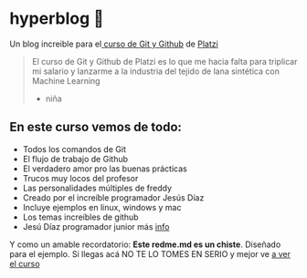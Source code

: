 # hyperblog &#128154;
Un blog increible para el[ curso de Git y Github](https://platzi.com/cursos/git-github/ " curso de Git y Github") de [Platzi](http://platzi.com/ "Platzi")
> El curso de Git y Github de Platzi es lo que me hacia falta para triplicar mi salario y lanzarme a la industria del tejido de lana sintética con Machine Learning
> - niña

## En este curso vemos de todo:
* Todos los comandos de Git
* El flujo de trabajo de Github
* El verdadero amor pro las buenas prácticas
* Trucos muy locos del profesor
* Las personalidades múltiples de freddy
* Creado por el increíble programador Jesús Díaz
* Incluye ejemplos en linux, windows y mac
* Los temas increíbles de github
* Jesú Díaz programador junior más [info](https://alesus2022.000webhostapp.com/ "info")

Y como un amable recordatorio: **Este redme.md es un chiste**. Diseñado para el ejemplo. Si llegas acá NO TE LO TOMES EN SERIO y mejor ve [a ver el curso](https://platzi.com/cursos/git-github/ "a ver el curso")